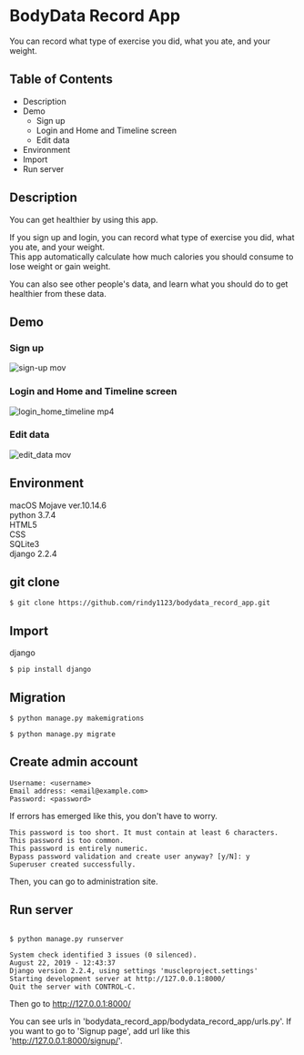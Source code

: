 # BodyData Record App
You can record what type of exercise you did, what you ate, and your weight. 
## Table of Contents
+ Description
+ Demo
  + Sign up
  + Login and Home and Timeline screen
  + Edit data
+ Environment
+ Import
+ Run server
## Description
You can get healthier by using this app.  

If you sign up and login, you can record what type of exercise you did, what you ate, and your weight.  
This app automatically calculate how much calories you should consume to lose weight or gain weight. 

You can also see other people's data, and learn what you should do to get healthier from these data.

## Demo
### Sign up
![sign-up mov](https://user-images.githubusercontent.com/39889160/63482572-56ce9200-c4d4-11e9-9d52-49852bac2200.gif)

### Login and Home and Timeline screen
![login_home_timeline mp4](https://user-images.githubusercontent.com/39889160/63483249-baf25580-c4d6-11e9-88bc-d38948b77b90.gif)

### Edit data
![edit_data mov](https://user-images.githubusercontent.com/39889160/63483502-93e85380-c4d7-11e9-8617-8a0fe5c6c277.gif)  

## Environment
macOS Mojave ver.10.14.6  
python 3.7.4  
HTML5  
CSS  
SQLite3  
django 2.2.4  

## git clone
```
$ git clone https://github.com/rindy1123/bodydata_record_app.git
```

## Import
django
```
$ pip install django
```
## Migration
```
$ python manage.py makemigrations

$ python manage.py migrate
```
## Create admin account
```
Username: <username>
Email address: <email@example.com>
Password: <password>
```
If errors has emerged like this, you don't have to worry.
```
This password is too short. It must contain at least 6 characters.
This password is too common.
This password is entirely numeric.
Bypass password validation and create user anyway? [y/N]: y
Superuser created successfully.
```
Then, you can go to administration site.
## Run server
``` 

$ python manage.py runserver

System check identified 3 issues (0 silenced).
August 22, 2019 - 12:43:37
Django version 2.2.4, using settings 'muscleproject.settings'
Starting development server at http://127.0.0.1:8000/
Quit the server with CONTROL-C.

```
Then go to http://127.0.0.1:8000/

You can see urls in 'bodydata_record_app/bodydata_record_app/urls.py'.
If you want to go to 'Signup page', add url like this 'http://127.0.0.1:8000/signup/'.

